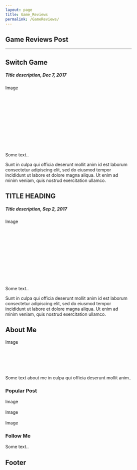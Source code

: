 ```yaml
---
layout: page
title: Game_Reviews
permalink: /GameReviews/
---
```



## Game Reviews Post

---

<!DOCTYPE html>
<html>
<head>
<meta name="viewport" content="width=device-width, initial-scale=1">
<style>
* {
    box-sizing: border-box;
}

/* Add a gray background color with some padding */
body {
    font-family: Arial;
    padding: 20px;
    background: #f1f1f1;
}

/* Header/Blog Title */
.header {
    padding: 30px;
    font-size: 40px;
    text-align: center;
    background: white;
}

/* Create two unequal columns that floats next to each other */
/* Left column */
.leftcolumn {   
    float: left;
    width: 75%;
}

/* Right column */
.rightcolumn {
    float: left;
    width: 25%;
    padding-left: 20px;
}

/* Fake image */
.fakeimg {
    background-color: #aaa;
    width: 100%;
    padding: 20px;
}

/* Add a card effect for articles */
.card {
     background-color: white;
     padding: 20px;
     margin-top: 20px;
}

/* Clear floats after the columns */
.row:after {
    content: "";
    display: table;
    clear: both;
}

/* Footer */
.footer {
    padding: 20px;
    text-align: center;
    background: #ddd;
    margin-top: 20px;
}

/* Responsive layout - when the screen is less than 800px wide, make the two columns stack on top of each other instead of next to each other */
@media screen and (max-width: 800px) {
    .leftcolumn, .rightcolumn {   
        width: 100%;
        padding: 0;
    }
}
</style>
</head>
<body>


<div class="row">
  <div class="leftcolumn">
    <div class="card">
      <h2>Switch Game</h2>
      <h5>Title description, Dec 7, 2017</h5>
      <div class="fakeimg" style="height:200px;">Image</div>
      <p>Some text..</p>
      <p>Sunt in culpa qui officia deserunt mollit anim id est laborum consectetur adipiscing elit, sed do eiusmod tempor incididunt ut labore et dolore magna aliqua. Ut enim ad minim veniam, quis nostrud exercitation ullamco.</p>
    </div>
    <div class="card">
      <h2>TITLE HEADING</h2>
      <h5>Title description, Sep 2, 2017</h5>
      <div class="fakeimg" style="height:200px;">Image</div>
      <p>Some text..</p>
      <p>Sunt in culpa qui officia deserunt mollit anim id est laborum consectetur adipiscing elit, sed do eiusmod tempor incididunt ut labore et dolore magna aliqua. Ut enim ad minim veniam, quis nostrud exercitation ullamco.</p>
    </div>
  </div>
  <div class="rightcolumn">
    <div class="card">
      <h2>About Me</h2>
      <div class="fakeimg" style="height:100px;">Image</div>
      <p>Some text about me in culpa qui officia deserunt mollit anim..</p>
    </div>
    <div class="card">
      <h3>Popular Post</h3>
      <div class="fakeimg">Image</div><br>
      <div class="fakeimg">Image</div><br>
      <div class="fakeimg">Image</div>
    </div>
    <div class="card">
      <h3>Follow Me</h3>
      <p>Some text..</p>
    </div>
  </div>
</div>

<div class="footer">
  <h2>Footer</h2>
</div>

</body>
</html>
